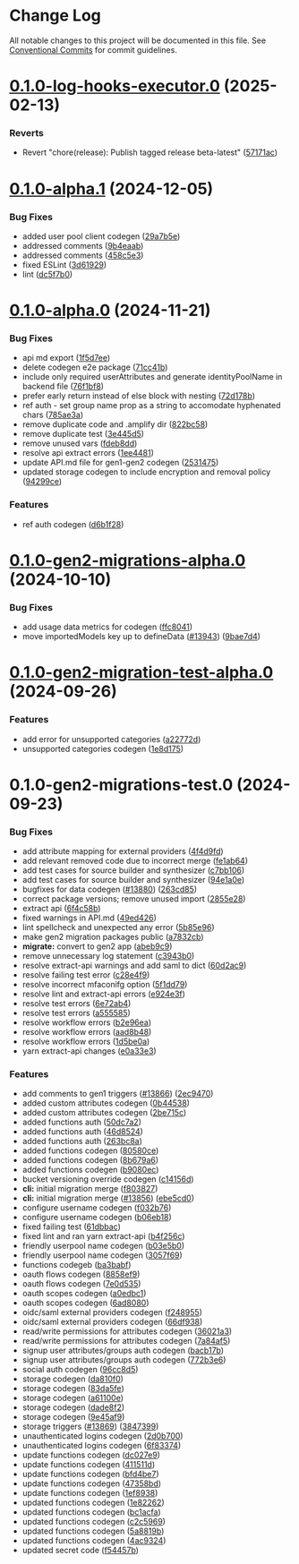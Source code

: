 # Change Log

All notable changes to this project will be documented in this file.
See [Conventional Commits](https://conventionalcommits.org) for commit guidelines.

# [0.1.0-log-hooks-executor.0](https://github.com/aws-amplify/amplify-cli/compare/@aws-amplify/amplify-gen2-codegen@0.1.0-beta-latest.0...@aws-amplify/amplify-gen2-codegen@0.1.0-log-hooks-executor.0) (2025-02-13)


### Reverts

* Revert "chore(release): Publish tagged release beta-latest" ([57171ac](https://github.com/aws-amplify/amplify-cli/commit/57171accc71ca92ecfac01ed3c5426fe846c39d6))





# [0.1.0-alpha.1](https://github.com/aws-amplify/amplify-cli/compare/@aws-amplify/amplify-gen2-codegen@0.1.0-alpha.0...@aws-amplify/amplify-gen2-codegen@0.1.0-alpha.1) (2024-12-05)


### Bug Fixes

* added user pool client codegen ([29a7b5e](https://github.com/aws-amplify/amplify-cli/commit/29a7b5eed227b1fa3e5df670cd527477fe5df321))
* addressed comments ([9b4eaab](https://github.com/aws-amplify/amplify-cli/commit/9b4eaab12cc08e8e6c6bf7c45deb9961824243d4))
* addressed comments ([458c5e3](https://github.com/aws-amplify/amplify-cli/commit/458c5e3ee0d53ad7faaa770894b385acfdf00c96))
* fixed ESLint ([3d61929](https://github.com/aws-amplify/amplify-cli/commit/3d61929695d38c6642bcd9f6fb01677a7c86be4a))
* lint ([dc5f7b0](https://github.com/aws-amplify/amplify-cli/commit/dc5f7b03f3a46403f7e3b1cf1673c8f6cadf0865))





# [0.1.0-alpha.0](https://github.com/aws-amplify/amplify-cli/compare/@aws-amplify/amplify-gen2-codegen@0.1.0-gen2-migrations-alpha.0...@aws-amplify/amplify-gen2-codegen@0.1.0-alpha.0) (2024-11-21)


### Bug Fixes

* api md export ([1f5d7ee](https://github.com/aws-amplify/amplify-cli/commit/1f5d7ee2c01bcd4dbf1741ead5bcc8c5089db717))
* delete codegen e2e package ([71cc41b](https://github.com/aws-amplify/amplify-cli/commit/71cc41bbfe62cbede225b31b5fd6ad37ce986b58))
* include only required userAttributes and generate identityPoolName in backend file ([76f1bf8](https://github.com/aws-amplify/amplify-cli/commit/76f1bf8bdbc9135bf0f9c983fd2f5448a169af42))
* prefer early return instead of else block with nesting ([72d178b](https://github.com/aws-amplify/amplify-cli/commit/72d178bcdf10b660ff53f90ca9bb3c24dd460344))
* ref auth - set group name prop as a string to accomodate hyphenated chars ([785ae3a](https://github.com/aws-amplify/amplify-cli/commit/785ae3aadf560c2b9adc4be7a465ecb42c5ab0ff))
* remove duplicate code and .amplify dir ([822bc58](https://github.com/aws-amplify/amplify-cli/commit/822bc5844aa59f22068b4dcb6b09766a5de3ad52))
* remove duplicate test ([3e445d5](https://github.com/aws-amplify/amplify-cli/commit/3e445d512ba1e299d319d13007d573c3e82a4a33))
* remove unused vars ([fdeb8dd](https://github.com/aws-amplify/amplify-cli/commit/fdeb8dd8395ab9fbfdb3d1946cf9470e4ca21153))
* resolve api extract errors ([1ee4481](https://github.com/aws-amplify/amplify-cli/commit/1ee4481b45ee1ce24b1f0c521459095888e0b59e))
* update API.md file for gen1-gen2 codegen ([2531475](https://github.com/aws-amplify/amplify-cli/commit/2531475bb5b65ab3d2a9cdf63b97f81a0916069b))
* updated storage codegen to include encryption and removal policy ([94299ce](https://github.com/aws-amplify/amplify-cli/commit/94299ced6bd550675ecd87d9087fbca190cce740))


### Features

* ref auth codegen ([d6b1f28](https://github.com/aws-amplify/amplify-cli/commit/d6b1f288299c03d8809ccb3bcf8b74129c850e56))





# [0.1.0-gen2-migrations-alpha.0](https://github.com/aws-amplify/amplify-cli/compare/@aws-amplify/amplify-gen2-codegen@0.1.0-gen2-migration-test-alpha.0...@aws-amplify/amplify-gen2-codegen@0.1.0-gen2-migrations-alpha.0) (2024-10-10)


### Bug Fixes

* add usage data metrics for codegen ([ffc8041](https://github.com/aws-amplify/amplify-cli/commit/ffc8041041c6d1b66589c537e93f05a7453e5bc9))
* move importedModels key up to defineData ([#13943](https://github.com/aws-amplify/amplify-cli/issues/13943)) ([9bae7d4](https://github.com/aws-amplify/amplify-cli/commit/9bae7d460b70f3ab799d56531d2d3927a8a10f83))





# [0.1.0-gen2-migration-test-alpha.0](https://github.com/aws-amplify/amplify-cli/compare/@aws-amplify/amplify-gen2-codegen@0.1.0-gen2-migrations-test.0...@aws-amplify/amplify-gen2-codegen@0.1.0-gen2-migration-test-alpha.0) (2024-09-26)


### Features

* add error for unsupported categories ([a22772d](https://github.com/aws-amplify/amplify-cli/commit/a22772d54c65ff59dffd5721e17ec4501c16d759))
* unsupported categories codegen ([1e8d175](https://github.com/aws-amplify/amplify-cli/commit/1e8d17585157a460ae8cf1f53546b270893e2b99))





# 0.1.0-gen2-migrations-test.0 (2024-09-23)


### Bug Fixes

* add attribute mapping for external providers ([4f4d9fd](https://github.com/aws-amplify/amplify-cli/commit/4f4d9fd261eefbaca6bd3a563b03e59573869e91))
* add relevant removed code due to incorrect merge ([fe1ab64](https://github.com/aws-amplify/amplify-cli/commit/fe1ab6430a668fb55e280552cb358ae97503d002))
* add test cases for source builder and synthesizer ([c7bb106](https://github.com/aws-amplify/amplify-cli/commit/c7bb10681a1cbdd1e92eebcc81357399cf681362))
* add test cases for source builder and synthesizer ([94e1a0e](https://github.com/aws-amplify/amplify-cli/commit/94e1a0e25ac33a42ebd960ae2bcaebea746bd4b7))
* bugfixes for data codegen ([#13880](https://github.com/aws-amplify/amplify-cli/issues/13880)) ([263cd85](https://github.com/aws-amplify/amplify-cli/commit/263cd85da1acb689e647db42fe0bf176da036cb5))
* correct package versions; remove unused import ([2855e28](https://github.com/aws-amplify/amplify-cli/commit/2855e28744bc0d319ff85d7a7a1a36d5fbdad253))
* extract api ([6f4c58b](https://github.com/aws-amplify/amplify-cli/commit/6f4c58b947fa3be4c2c7c200484fa46b6823bb30))
* fixed warnings in API.md ([49ed426](https://github.com/aws-amplify/amplify-cli/commit/49ed4269c77927dad85fa805174249ac6b1f2ac6))
* lint spellcheck and unexpected any error ([5b85e96](https://github.com/aws-amplify/amplify-cli/commit/5b85e96ae87ab3278313010a8b0837b61cac37d7))
* make gen2 migration packages public ([a7832cb](https://github.com/aws-amplify/amplify-cli/commit/a7832cb622cabf3eec3f770393477256117ea47d))
* **migrate:** convert to gen2 app ([abeb9c9](https://github.com/aws-amplify/amplify-cli/commit/abeb9c9863c6aa78dde0f5b10228537f1038c9b1))
* remove unnecessary log statement ([c3943b0](https://github.com/aws-amplify/amplify-cli/commit/c3943b0a8ad191af5a8b5f0c8928934641663cb9))
* resolve extract-api warnings and add saml to dict ([60d2ac9](https://github.com/aws-amplify/amplify-cli/commit/60d2ac94878b76ac7627ea01c51058cbc42324ef))
* resolve failing test error ([c28e4f9](https://github.com/aws-amplify/amplify-cli/commit/c28e4f9418d6f6b9139b5c0907c2b76f723d7311))
* resolve incorrect mfaconifg option ([5f1dd79](https://github.com/aws-amplify/amplify-cli/commit/5f1dd79bbebab1616a5752524d2ecb0ec255fd1a))
* resolve lint and extract-api errors ([e924e3f](https://github.com/aws-amplify/amplify-cli/commit/e924e3f871e1c58767c2088c0fa8b9dc1cbfb7ec))
* resolve test errors ([6e72ab4](https://github.com/aws-amplify/amplify-cli/commit/6e72ab4b3db6cfb52dc72fbea2651874402c81ba))
* resolve test errors ([a555585](https://github.com/aws-amplify/amplify-cli/commit/a555585455623fbc8fbd19cfb54eb47b14fa56ef))
* resolve workflow errors ([b2e96ea](https://github.com/aws-amplify/amplify-cli/commit/b2e96ea522810edcd4acc69a0b1fe2dc203edba7))
* resolve workflow errors ([aad8b48](https://github.com/aws-amplify/amplify-cli/commit/aad8b486809a49b38c39570047418aa4c808bf70))
* resolve workflow errors ([1d5be0a](https://github.com/aws-amplify/amplify-cli/commit/1d5be0a175f1053a6302dd2c1c7032fa75356f83))
* yarn extract-api changes ([e0a33e3](https://github.com/aws-amplify/amplify-cli/commit/e0a33e3f3db6f7d8426b481a081807e6c17391d7))


### Features

* add comments to gen1 triggers ([#13866](https://github.com/aws-amplify/amplify-cli/issues/13866)) ([2ec9470](https://github.com/aws-amplify/amplify-cli/commit/2ec947084a89bb000f2b34cc2662121e8cf04fb6))
* added custom attributes codegen ([0b44538](https://github.com/aws-amplify/amplify-cli/commit/0b445387e45faaa851df93d76cdcdddb6b55f8fe))
* added custom attributes codegen ([2be715c](https://github.com/aws-amplify/amplify-cli/commit/2be715c9acca312c760e4fd70b519fea14256ea9))
* added functions auth ([50dc7a2](https://github.com/aws-amplify/amplify-cli/commit/50dc7a20e43898b964df824a0a91d1d3b182a461))
* added functions auth ([46d8524](https://github.com/aws-amplify/amplify-cli/commit/46d8524f78d04de802e770276021ec0b2b25a73d))
* added functions auth ([263bc8a](https://github.com/aws-amplify/amplify-cli/commit/263bc8a46666fa845b2bee28d71f07d95f937002))
* added functions codegen ([80580ce](https://github.com/aws-amplify/amplify-cli/commit/80580ce9560273af0983b65c5a8134cadfc5a869))
* added functions codegen ([8b679a6](https://github.com/aws-amplify/amplify-cli/commit/8b679a64f20d30f7399302c17599538589381a4d))
* added functions codegen ([b9080ec](https://github.com/aws-amplify/amplify-cli/commit/b9080ecafae25390b05aaf37326fa38cb8640c6b))
* bucket versioning override codegen ([c14156d](https://github.com/aws-amplify/amplify-cli/commit/c14156d4fed0514b0bf7ed6f885bac0419f3dcb2))
* **cli:** initial migration merge ([f803827](https://github.com/aws-amplify/amplify-cli/commit/f8038278b95d321aef4ff75b1bd5a604815fc821))
* **cli:** initial migration merge ([#13856](https://github.com/aws-amplify/amplify-cli/issues/13856)) ([ebe5cd0](https://github.com/aws-amplify/amplify-cli/commit/ebe5cd046cfb18c38ffdce17610ed3a133cc9d44))
* configure username codegen ([f032b76](https://github.com/aws-amplify/amplify-cli/commit/f032b762c870b8d50729ab044eeae87be880606e))
* configure username codegen ([b06eb18](https://github.com/aws-amplify/amplify-cli/commit/b06eb1848ffe52d963448ae43a7c8d286edf4953))
* fixed failing test ([61dbbac](https://github.com/aws-amplify/amplify-cli/commit/61dbbac8ad39d7d288881a438a6881bf6cdf0e87))
* fixed lint and ran yarn extract-api ([b4f256c](https://github.com/aws-amplify/amplify-cli/commit/b4f256c3b433a38974f7a8612505d1c7c21befeb))
* friendly userpool name codegen ([b03e5b0](https://github.com/aws-amplify/amplify-cli/commit/b03e5b03ab7fc0a70ff3981b1232c61edc0fc3a3))
* friendly userpool name codegen ([3057f69](https://github.com/aws-amplify/amplify-cli/commit/3057f696f3aa000073c2a64a1e83e1ac985256c3))
* functions codegeb ([ba3babf](https://github.com/aws-amplify/amplify-cli/commit/ba3babfb1403e8f740e1cfbf795707cdd085612f))
* oauth flows codegen ([8858ef9](https://github.com/aws-amplify/amplify-cli/commit/8858ef92d2f005d6ebe5363e8bb8696a9a72e8ed))
* oauth flows codegen ([7e0d535](https://github.com/aws-amplify/amplify-cli/commit/7e0d53591d8acb78a05e23ffcb75545d8f08a84f))
* oauth scopes codegen ([a0edbc1](https://github.com/aws-amplify/amplify-cli/commit/a0edbc1af025ed6058ed9098da240a05f68384f2))
* oauth scopes codegen ([6ad8080](https://github.com/aws-amplify/amplify-cli/commit/6ad808008f74941644500bd71bcbefeebaf9afd9))
* oidc/saml external providers codegen ([f248955](https://github.com/aws-amplify/amplify-cli/commit/f2489550925e2f90a53a7d0f833d53571a546ae1))
* oidc/saml external providers codegen ([66df938](https://github.com/aws-amplify/amplify-cli/commit/66df938e01827a5c3ca96be9be9bd6fe42841b02))
* read/write permissions for attributes codegen ([36021a3](https://github.com/aws-amplify/amplify-cli/commit/36021a35ec554682c4aca0b32d5a82d85c04f749))
* read/write permissions for attributes codegen ([7a84af5](https://github.com/aws-amplify/amplify-cli/commit/7a84af5639af1a21dd9d90176d4dde5eb526bb9a))
* signup user attributes/groups auth codegen ([bacb17b](https://github.com/aws-amplify/amplify-cli/commit/bacb17b29f3bd55ac9d28b55903d4091a5786b15))
* signup user attributes/groups auth codegen ([772b3e6](https://github.com/aws-amplify/amplify-cli/commit/772b3e66cd4e1413daf33e3477feadce7f1a2da5))
* social auth codegen ([96cc8d5](https://github.com/aws-amplify/amplify-cli/commit/96cc8d580b39ba80745fd235bd00f2b724962adc))
* storage codegen ([da810f0](https://github.com/aws-amplify/amplify-cli/commit/da810f0168db87be03aab4ba409947c0214f2d42))
* storage codegen ([83da5fe](https://github.com/aws-amplify/amplify-cli/commit/83da5fea6a06d3c49678799c579ebb5103eb4cca))
* storage codegen ([a61100e](https://github.com/aws-amplify/amplify-cli/commit/a61100edf2357d18aec8a462a18e0448d659fdb8))
* storage codegen ([dade8f2](https://github.com/aws-amplify/amplify-cli/commit/dade8f2f9284a7f4f6dae949f1311cf31f100400))
* storage codegen ([9e45af9](https://github.com/aws-amplify/amplify-cli/commit/9e45af9c881572ce67d5bad7e05e057609c80b00))
* storage triggers ([#13869](https://github.com/aws-amplify/amplify-cli/issues/13869)) ([3847399](https://github.com/aws-amplify/amplify-cli/commit/38473994e563cd90452ecc50639ea056bb8dd039))
* unauthenticated logins codegen ([2d0b700](https://github.com/aws-amplify/amplify-cli/commit/2d0b700f099ceb36b70ab0745a562bcdd5f5ce4b))
* unauthenticated logins codegen ([6f83374](https://github.com/aws-amplify/amplify-cli/commit/6f8337453da7d9889784836452629a5f35d92e0e))
* update functions codegen ([dc027e9](https://github.com/aws-amplify/amplify-cli/commit/dc027e9030dfd9085451748bf8d9bde76753da44))
* update functions codegen ([411511d](https://github.com/aws-amplify/amplify-cli/commit/411511d463ba1cccabcf179319eddff06f535c51))
* update functions codegen ([bfd4be7](https://github.com/aws-amplify/amplify-cli/commit/bfd4be7787e465e02645d60d1caa403fbfa31961))
* update functions codegen ([47358bd](https://github.com/aws-amplify/amplify-cli/commit/47358bdaa35e807cde5487f236bd54ac992ad96d))
* update functions codegen ([1ef8938](https://github.com/aws-amplify/amplify-cli/commit/1ef89380028856e39cfcb2b55e8fd1bd7f6e41ed))
* updated functions codegen ([1e82262](https://github.com/aws-amplify/amplify-cli/commit/1e822625a7058a8e1f251ccab9f96e8661c2d838))
* updated functions codegen ([bc1acfa](https://github.com/aws-amplify/amplify-cli/commit/bc1acfa9ee8d78e31c3dcb0ec25d0672b0dab1c4))
* updated functions codegen ([c2c5969](https://github.com/aws-amplify/amplify-cli/commit/c2c5969f083abc4d3701c03403b9873e0fe4e717))
* updated functions codegen ([5a8819b](https://github.com/aws-amplify/amplify-cli/commit/5a8819bbb014dd482cac1af30d685d92c7fa5fea))
* updated functions codegen ([4ac9324](https://github.com/aws-amplify/amplify-cli/commit/4ac932478633274e87524aea9eb9f48d3640d36c))
* updated secret code ([f54457b](https://github.com/aws-amplify/amplify-cli/commit/f54457b8280e4736ea84786f5879206d7eeed571))
